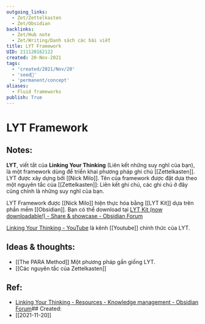 ```yaml
---
outgoing_links:
  - Zet/Zettelkasten
  - Zet/Obsidian
backlinks:
  - Zet/Hub note
  - Zet/Writing/Danh sách các bài viết
title: LYT Framework
UID: 211120162122
created: 20-Nov-2021
tags:
  - 'created/2021/Nov/20'
  - 'seed🥜'
  - 'permanent/concept'
aliases:
  - Fluid frameworks
publish: True
---
```

# LYT Framework

## Notes:
**LYT**,  viết tắt của **Linking Your Thinking** (Liên kết những suy nghĩ của bạn), là một framework dùng để triển khai phương pháp ghi chú [[Zettelkasten]]. LYT được xây dựng bởi [[Nick Milo]]. Tên của framework được đặt dựa theo một nguyên tắc của [[Zettelkasten]]: Liên kết ghi chú, các ghi chú ở đây cũng chính là những suy nghĩ của bạn.

LYT Framework được [[Nick Milo]] hiện thực hóa bằng [[LYT Kit]] dựa trên phần mềm [[Obsidian]]. Bạn có thể download tại [LYT Kit (now downloadable!) - Share & showcase - Obsidian Forum](https://forum.obsidian.md/t/lyt-kit-now-downloadable/390)

[Linking Your Thinking - YouTube](https://www.youtube.com/channel/UC85D7ERwhke7wVqskV_DZUA) là kênh [[Youtube]] chính thức của LYT.

## Ideas & thoughts:
- [[The PARA Method]] Một phương pháp gần giống LYT.
- [[Các nguyên tắc của Zettelkasten]]

## Ref:
- [Linking Your Thinking - Resources - Knowledge management - Obsidian Forum](https://forum.obsidian.md/t/linking-your-thinking-resources/6177)## Created:
- [[2021-11-20]]
